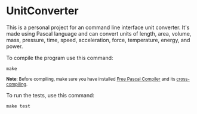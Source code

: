 # UnitConverter

This is a personal project for an command line interface unit converter. It's made using Pascal language and can convert units of length, area, volume, mass, pressure, time, speed, acceleration, force, temperature, energy, and power.

To compile the program use this command:
````
make
````

<sub>**Note**: Before compiling, make sure you have installed <a href="https://wiki.freepascal.org/Installing_the_Free_Pascal_Compiler">Free Pascal Compiler</a> and its <a href="https://wiki.freepascal.org/Cross_compiling">cross-compiling</a>.</sub>

To run the tests, use this command:
````
make test
````
